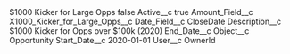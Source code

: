 <?xml version="1.0" encoding="UTF-8"?>
<CustomMetadata xmlns="http://soap.sforce.com/2006/04/metadata" xmlns:xsi="http://www.w3.org/2001/XMLSchema-instance" xmlns:xsd="http://www.w3.org/2001/XMLSchema">
    <label>$1000 Kicker for Large Opps</label>
    <protected>false</protected>
    <values>
        <field>Active__c</field>
        <value xsi:type="xsd:boolean">true</value>
    </values>
    <values>
        <field>Amount_Field__c</field>
        <value xsi:type="xsd:string">X1000_Kicker_for_Large_Opps__c</value>
    </values>
    <values>
        <field>Date_Field__c</field>
        <value xsi:type="xsd:string">CloseDate</value>
    </values>
    <values>
        <field>Description__c</field>
        <value xsi:type="xsd:string">$1000 Kicker for Opps over $100k (2020)</value>
    </values>
    <values>
        <field>End_Date__c</field>
        <value xsi:nil="true"/>
    </values>
    <values>
        <field>Object__c</field>
        <value xsi:type="xsd:string">Opportunity</value>
    </values>
    <values>
        <field>Start_Date__c</field>
        <value xsi:type="xsd:date">2020-01-01</value>
    </values>
    <values>
        <field>User__c</field>
        <value xsi:type="xsd:string">OwnerId</value>
    </values>
</CustomMetadata>
